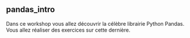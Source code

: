 ## pandas_intro

Dans ce workshop vous allez découvrir la célèbre librairie Python Pandas.
Vous allez réaliser des exercices sur cette dernière.

